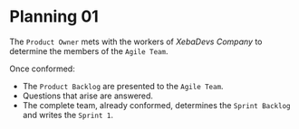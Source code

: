 # Planning 01

The `Product Owner` mets with the workers of *XebaDevs Company* to determine the members of the `Agile Team`.

Once conformed: 

- The `Product Backlog` are presented to the `Agile Team`.
- Questions that arise are answered.
- The complete team, already conformed, determines the `Sprint Backlog` and writes the `Sprint 1`.
